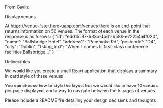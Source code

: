From Gavin: 

Display venues

At https://venue-lister.herokuapp.com/venues there is an end-point that returns information on 50 venues.
The format of each venue in the response is as follows:
{
"id": "edd15587-633a-4bd1-b588-e72254a4f020",
"name": "Ballsbridge Hotel",
"address1": "Pembroke Rd",
"postcode": "D4",
"city": "Dublin",
"listing_text": "When it comes to first-class conference facilities Ballsbridge..."
}

Deliverables

  We would like you create a small React application that displays a summary in card style of these venues

  You can choose how to style the layout but we would like to have 10 venues per page displayed, and a way to navigate between the 5 pages of venues.
  
  Please include a README file detailing your design decisions and thoughts